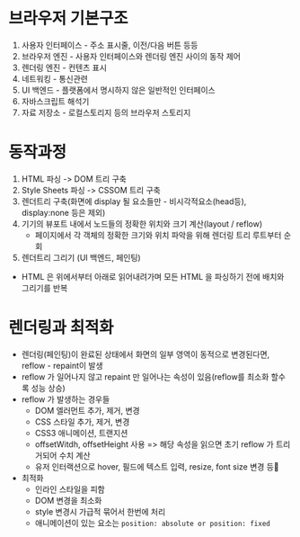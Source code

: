 # 브라우저 기본구조
1. 사용자 인터페이스 - 주소 표시줄, 이전/다음 버튼 등등
2. 브라우저 엔진 - 사용자 인터페이스와 렌더링 엔진 사이의 동작 제어
3. 렌더링 엔진 - 컨텐츠 표시
4. 네트워킹 - 통신관련
5. UI 백엔드 - 플랫폼에서 명시하지 않은 일반적인 인터페이스
6. 자바스크립트 해석기
7. 자료 저장소 - 로컬스토리지 등의 브라우저 스토리지

# 동작과정
1. HTML 파싱 -> DOM 트리 구축
2. Style Sheets 파싱 -> CSSOM 트리 구축
3. 렌더트리 구축(화면에 display 될 요소들만 - 비시각적요소(head등), display:none 등은 제외)
4. 기기의 뷰포트 내에서 노드들의 정확한 위치와 크기 계산(layout / reflow)
    - 페이지에서 각 객체의 정확한 크기와 위치 파악을 위해 렌더링 트리 루트부터 순회
5. 렌더트리 그리기 (UI 백엔드, 페인팅)

- HTML 은 위에서부터 아래로 읽어내려가며 모든 HTML 을 파싱하기 전에 배치와 그리기를 반복

# 렌더링과 최적화
- 렌더링(페인팅)이 완료된 상태에서 화면의 일부 영역이 동적으로 변경된다면, reflow - repaint이 발생
- reflow 가 일어나지 않고 repaint 만 일어나는 속성이 있음(reflow를 최소화 할수록 성능 상승)
- reflow 가 발생하는 경우들
    - DOM 엘러먼트 추가, 제거, 변경
    - CSS 스타일 추가, 제거, 변경
    - CSS3 애니메이션, 트랜지션
    - offsetWitdh, offsetHeight 사용 => 해당 속성을 읽으면 초기 reflow 가 트리거되어 수치 계산
    - 유저 인터랙션으로 hover, 필드에 텍스트 입력, resize, font size 변경 등
- 최적화
    - 인라인 스타일을 피함
    - DOM 변경을 최소화
    - style 변경시 가급적 묶어서 한번에 처리
    - 애니메이션이 있는 요소는 
    ``` position: absolute or position: fixed ```
    
